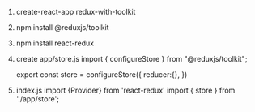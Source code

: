 1. create-react-app redux-with-toolkit
2. npm install @reduxjs/toolkit
3. npm install react-redux
4. create app/store.js
    import { configureStore } from "@reduxjs/toolkit";

    export const store = configureStore({
    reducer:{},
    })
5. index.js
    import {Provider} from 'react-redux'
    import { store } from './app/store';

    <Provider store={store}>
    <App />
    </Provider>
